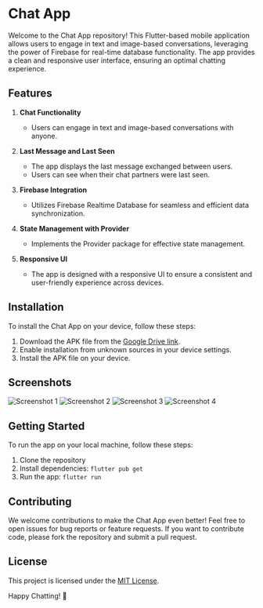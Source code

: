 # Chat App

Welcome to the Chat App repository! This Flutter-based mobile application allows users to engage in text and image-based conversations, leveraging the power of Firebase for real-time database functionality. The app provides a clean and responsive user interface, ensuring an optimal chatting experience.

## Features

1. **Chat Functionality**
   - Users can engage in text and image-based conversations with anyone.
  
2. **Last Message and Last Seen**
   - The app displays the last message exchanged between users.
   - Users can see when their chat partners were last seen.

3. **Firebase Integration**
   - Utilizes Firebase Realtime Database for seamless and efficient data synchronization.
  
4. **State Management with Provider**
   - Implements the Provider package for effective state management.
  
5. **Responsive UI**
   - The app is designed with a responsive UI to ensure a consistent and user-friendly experience across devices.

## Installation

To install the Chat App on your device, follow these steps:

1. Download the APK file from the [Google Drive link](<insert_google_drive_link_here>).
2. Enable installation from unknown sources in your device settings.
3. Install the APK file on your device.

## Screenshots

![Screenshot 1]([Imgur](https://i.imgur.com/HBJWwAn.jpg))
![Screenshot 2](https://imgur.com/Fpe5e3h)
![Screenshot 3](https://imgur.com/uAk7JZf)
![Screenshot 4](https://imgur.com/HBJWwAn)

## Getting Started

To run the app on your local machine, follow these steps:

1. Clone the repository
2. Install dependencies: `flutter pub get`
3. Run the app: `flutter run`

## Contributing

We welcome contributions to make the Chat App even better! Feel free to open issues for bug reports or feature requests. If you want to contribute code, please fork the repository and submit a pull request.

## License

This project is licensed under the [MIT License](LICENSE).

Happy Chatting! 🚀

